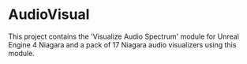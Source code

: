 # AudioVisual

This project contains the 'Visualize Audio Spectrum' module for Unreal Engine 4 Niagara and a pack of 17 Niagara audio visualizers using this module.